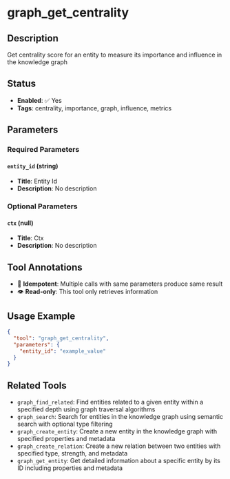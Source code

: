 # graph_get_centrality

## Description
Get centrality score for an entity to measure its importance and influence in the knowledge graph

## Status
- **Enabled**: ✅ Yes
- **Tags**: centrality, importance, graph, influence, metrics

## Parameters

### Required Parameters

#### `entity_id` (string)
- **Title**: Entity Id
- **Description**: No description

### Optional Parameters

#### `ctx` (null)
- **Title**: Ctx
- **Description**: No description

## Tool Annotations

- 🔄 **Idempotent**: Multiple calls with same parameters produce same result
- 👁️ **Read-only**: This tool only retrieves information

## Usage Example

```json
{
  "tool": "graph_get_centrality",
  "parameters": {
    "entity_id": "example_value"
  }
}
```

## Related Tools

- `graph_find_related`: Find entities related to a given entity within a specified depth using graph traversal algorithms
- `graph_search`: Search for entities in the knowledge graph using semantic search with optional type filtering
- `graph_create_entity`: Create a new entity in the knowledge graph with specified properties and metadata
- `graph_create_relation`: Create a new relation between two entities with specified type, strength, and metadata
- `graph_get_entity`: Get detailed information about a specific entity by its ID including properties and metadata

